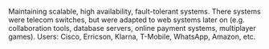 Maintaining scalable, high availability, fault-tolerant systems. There systems were telecom switches, but were adapted to web systems later on (e.g. collaboration tools, database servers, online payment systems, multiplayer games). Users: Cisco, Erricson, Klarna, T-Mobile, WhatsApp, Amazon, etc.